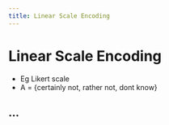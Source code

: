 ```yaml
---
title: Linear Scale Encoding
---
```


# Linear Scale Encoding
- Eg Likert scale
- A = {certainly not, rather not, dont know}

## …






























































